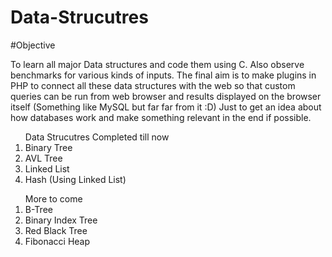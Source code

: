Data-Strucutres
===============

#Objective

To learn all major Data structures and code them using C. Also observe benchmarks for various kinds of inputs. The final aim is to make plugins in PHP to connect all these data structures with the web so that custom queries can be run from web browser and results displayed on the browser itself (Something like MySQL but far far from it :D) Just to get an idea about how databases work and make something relevant in the end if possible.

<ol>
Data Strucutres Completed till now
<li>Binary Tree</li>
<li>AVL Tree </li>
<li>Linked List</li>
<li>Hash (Using Linked List)</li>
</ol>

<ol>
More to come
<li>B-Tree</li>
<li>Binary Index Tree</li>
<li>Red Black Tree </li>
<li>Fibonacci Heap</li>
</ol>
